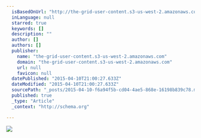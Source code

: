```yaml
---
  isBasedOnUrl: "http://the-grid-user-content.s3-us-west-2.amazonaws.com/3ea1bd92-25a0-4ff4-bd60-10f412035ba5.jpg"
  inLanguage: null
  starred: true
  keywords: []
  description: ""
  author: []
  authors: []
  publisher: 
    name: "the-grid-user-content.s3-us-west-2.amazonaws.com"
    domain: "the-grid-user-content.s3-us-west-2.amazonaws.com"
    url: null
    favicon: null
  datePublished: "2015-04-10T21:00:27.633Z"
  dateModified: "2015-04-10T21:00:27.633Z"
  sourcePath: "_posts/2015-04-10-f6a94f5b-cd04-4ae5-868e-16198b839c78.md"
  published: true
  _type: "Article"
  _context: "http://schema.org"

---
```

![](http://the-grid-user-content.s3-us-west-2.amazonaws.com/3ea1bd92-25a0-4ff4-bd60-10f412035ba5.jpg)